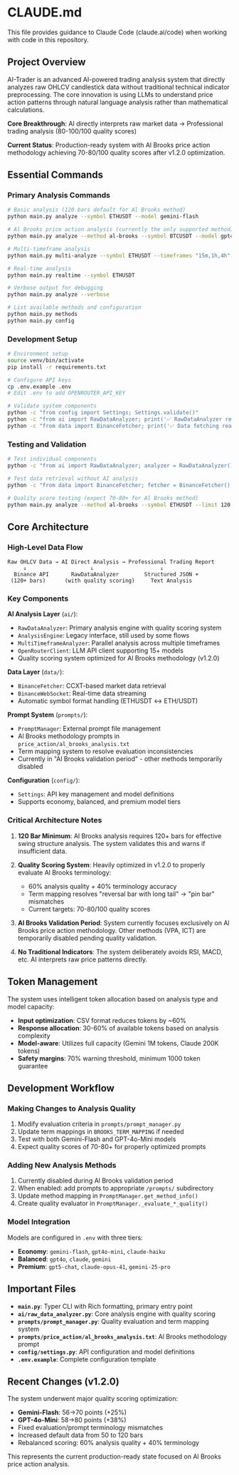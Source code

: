 # CLAUDE.md

This file provides guidance to Claude Code (claude.ai/code) when working with code in this repository.

## Project Overview

AI-Trader is an advanced AI-powered trading analysis system that directly analyzes raw OHLCV candlestick data without traditional technical indicator preprocessing. The core innovation is using LLMs to understand price action patterns through natural language analysis rather than mathematical calculations.

**Core Breakthrough**: AI directly interprets raw market data → Professional trading analysis (80-100/100 quality scores)

**Current Status**: Production-ready system with Al Brooks price action methodology achieving 70-80/100 quality scores after v1.2.0 optimization.

## Essential Commands

### Primary Analysis Commands
```bash
# Basic analysis (120 bars default for Al Brooks method)
python main.py analyze --symbol ETHUSDT --model gemini-flash

# Al Brooks price action analysis (currently the only supported method)
python main.py analyze --method al-brooks --symbol BTCUSDT --model gpt4o-mini

# Multi-timeframe analysis
python main.py multi-analyze --symbol ETHUSDT --timeframes "15m,1h,4h"

# Real-time analysis
python main.py realtime --symbol ETHUSDT

# Verbose output for debugging
python main.py analyze --verbose

# List available methods and configuration
python main.py methods
python main.py config
```

### Development Setup
```bash
# Environment setup
source venv/bin/activate
pip install -r requirements.txt

# Configure API keys
cp .env.example .env
# Edit .env to add OPENROUTER_API_KEY

# Validate system components
python -c "from config import Settings; Settings.validate()"
python -c "from ai import RawDataAnalyzer; print('✅ RawDataAnalyzer ready')"
python -c "from data import BinanceFetcher; print('✅ Data fetching ready')"
```

### Testing and Validation
```bash
# Test individual components
python -c "from ai import RawDataAnalyzer; analyzer = RawDataAnalyzer(); print('✅ Ready')"

# Test data retrieval without AI analysis
python -c "from data import BinanceFetcher; fetcher = BinanceFetcher(); df = fetcher.get_ohlcv('ETH/USDT', '1h', 5); print(f'✅ Retrieved {len(df)} records')"

# Quality score testing (expect 70-80+ for Al Brooks method)
python main.py analyze --method al-brooks --symbol ETHUSDT --limit 120 --verbose
```

## Core Architecture

### High-Level Data Flow
```
Raw OHLCV Data → AI Direct Analysis → Professional Trading Report
     ↓                    ↓                     ↓
  Binance API       RawDataAnalyzer        Structured JSON +
 (120+ bars)      (with quality scoring)     Text Analysis
```

### Key Components

**AI Analysis Layer** (`ai/`):
- `RawDataAnalyzer`: Primary analysis engine with quality scoring system
- `AnalysisEngine`: Legacy interface, still used by some flows  
- `MultiTimeframeAnalyzer`: Parallel analysis across multiple timeframes
- `OpenRouterClient`: LLM API client supporting 15+ models
- Quality scoring system optimized for Al Brooks methodology (v1.2.0)

**Data Layer** (`data/`):
- `BinanceFetcher`: CCXT-based market data retrieval
- `BinanceWebSocket`: Real-time data streaming
- Automatic symbol format handling (ETHUSDT ↔ ETH/USDT)

**Prompt System** (`prompts/`):
- `PromptManager`: External prompt file management
- Al Brooks methodology prompts in `price_action/al_brooks_analysis.txt`
- Term mapping system to resolve evaluation inconsistencies
- Currently in "Al Brooks validation period" - other methods temporarily disabled

**Configuration** (`config/`):
- `Settings`: API key management and model definitions
- Supports economy, balanced, and premium model tiers

### Critical Architecture Notes

1. **120 Bar Minimum**: Al Brooks analysis requires 120+ bars for effective swing structure analysis. The system validates this and warns if insufficient data.

2. **Quality Scoring System**: Heavily optimized in v1.2.0 to properly evaluate Al Brooks terminology:
   - 60% analysis quality + 40% terminology accuracy 
   - Term mapping resolves "reversal bar with long tail" → "pin bar" mismatches
   - Current targets: 70-80/100 quality scores

3. **Al Brooks Validation Period**: System currently focuses exclusively on Al Brooks price action methodology. Other methods (VPA, ICT) are temporarily disabled pending quality validation.

4. **No Traditional Indicators**: The system deliberately avoids RSI, MACD, etc. AI interprets raw price patterns directly.

## Token Management

The system uses intelligent token allocation based on analysis type and model capacity:
- **Input optimization**: CSV format reduces tokens by ~60%
- **Response allocation**: 30-60% of available tokens based on analysis complexity
- **Model-aware**: Utilizes full capacity (Gemini 1M tokens, Claude 200K tokens)
- **Safety margins**: 70% warning threshold, minimum 1000 token guarantee

## Development Workflow

### Making Changes to Analysis Quality
1. Modify evaluation criteria in `prompts/prompt_manager.py` 
2. Update term mappings in `BROOKS_TERM_MAPPING` if needed
3. Test with both Gemini-Flash and GPT-4o-Mini models
4. Expect quality scores of 70-80+ for properly optimized prompts

### Adding New Analysis Methods
1. Currently disabled during Al Brooks validation period
2. When enabled: add prompts to appropriate `/prompts/` subdirectory  
3. Update method mapping in `PromptManager.get_method_info()`
4. Create quality evaluator in `PromptManager._evaluate_*_quality()`

### Model Integration
Models are configured in `.env` with three tiers:
- **Economy**: `gemini-flash`, `gpt4o-mini`, `claude-haiku` 
- **Balanced**: `gpt4o`, `claude`, `gemini`
- **Premium**: `gpt5-chat`, `claude-opus-41`, `gemini-25-pro`

## Important Files

- **`main.py`**: Typer CLI with Rich formatting, primary entry point
- **`ai/raw_data_analyzer.py`**: Core analysis engine with quality scoring
- **`prompts/prompt_manager.py`**: Quality evaluation and term mapping system
- **`prompts/price_action/al_brooks_analysis.txt`**: Al Brooks methodology prompt
- **`config/settings.py`**: API configuration and model definitions
- **`.env.example`**: Complete configuration template

## Recent Changes (v1.2.0)

The system underwent major quality scoring optimization:
- **Gemini-Flash**: 56→70 points (+25%)
- **GPT-4o-Mini**: 58→80 points (+38%)
- Fixed evaluation/prompt terminology mismatches
- Increased default data from 50 to 120 bars
- Rebalanced scoring: 60% analysis quality + 40% terminology

This represents the current production-ready state focused on Al Brooks price action analysis.